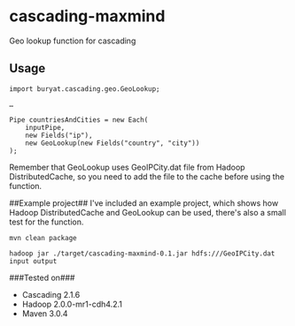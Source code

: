 cascading-maxmind
=================
Geo lookup function for cascading


## Usage ##
	import buryat.cascading.geo.GeoLookup;
	
	…
	
	Pipe countriesAndCities = new Each(
		inputPipe,
		new Fields("ip"),
		new GeoLookup(new Fields("country", "city"))
	);
	
Remember that GeoLookup uses GeoIPCity.dat file from Hadoop DistributedCache, so you need to add the file to the cache before using the function.

##Example project##
I've included an example project, which shows how Hadoop DistributedCache and GeoLookup can be used, there's also a small test for the function.

	mvn clean package
	
	hadoop jar ./target/cascading-maxmind-0.1.jar hdfs:///GeoIPCity.dat input output
	

	
	
###Tested on###
* Cascading 2.1.6
* Hadoop 2.0.0-mr1-cdh4.2.1
* Maven 3.0.4